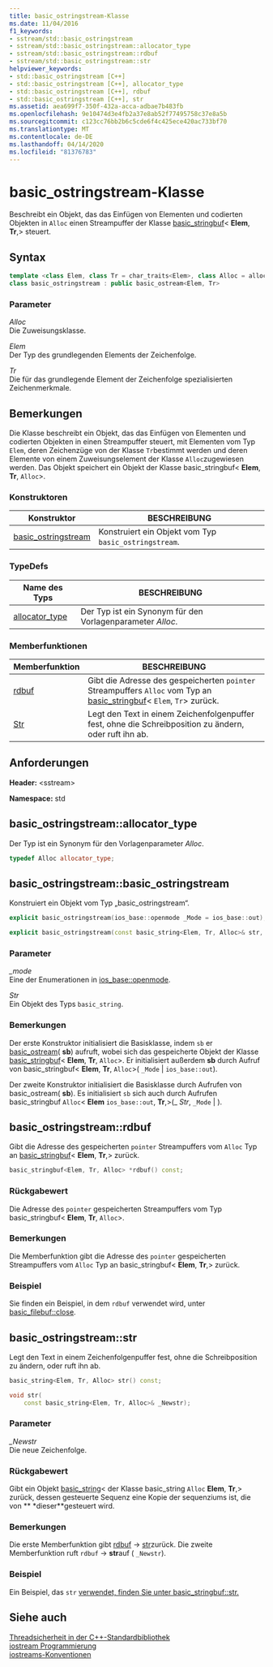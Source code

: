 ```yaml
---
title: basic_ostringstream-Klasse
ms.date: 11/04/2016
f1_keywords:
- sstream/std::basic_ostringstream
- sstream/std::basic_ostringstream::allocator_type
- sstream/std::basic_ostringstream::rdbuf
- sstream/std::basic_ostringstream::str
helpviewer_keywords:
- std::basic_ostringstream [C++]
- std::basic_ostringstream [C++], allocator_type
- std::basic_ostringstream [C++], rdbuf
- std::basic_ostringstream [C++], str
ms.assetid: aea699f7-350f-432a-acca-adbae7b483fb
ms.openlocfilehash: 9e10474d3e4fb2a37e8ab52f77495758c37e8a5b
ms.sourcegitcommit: c123cc76bb2b6c5cde6f4c425ece420ac733bf70
ms.translationtype: MT
ms.contentlocale: de-DE
ms.lasthandoff: 04/14/2020
ms.locfileid: "81376783"
---
```

# <a name="basic_ostringstream-class"></a>basic_ostringstream-Klasse

Beschreibt ein Objekt, das das Einfügen von Elementen und codierten Objekten in `Alloc` einen Streampuffer der Klasse [basic_stringbuf](../standard-library/basic-stringbuf-class.md)< **Elem**, **Tr**,> steuert.

## <a name="syntax"></a>Syntax

```cpp
template <class Elem, class Tr = char_traits<Elem>, class Alloc = allocator<Elem>>
class basic_ostringstream : public basic_ostream<Elem, Tr>
```

### <a name="parameters"></a>Parameter

*Alloc*\
Die Zuweisungsklasse.

*Elem*\
Der Typ des grundlegenden Elements der Zeichenfolge.

*Tr*\
Die für das grundlegende Element der Zeichenfolge spezialisierten Zeichenmerkmale.

## <a name="remarks"></a>Bemerkungen

Die Klasse beschreibt ein Objekt, das das Einfügen von Elementen und codierten Objekten in einen Streampuffer steuert, mit Elementen vom Typ `Elem`, deren Zeichenzüge von der Klasse `Tr`bestimmt werden und deren Elemente von einem Zuweisungselement der Klasse `Alloc`zugewiesen werden. Das Objekt speichert ein Objekt der Klasse basic_stringbuf< **Elem**, **Tr**, `Alloc`>.

### <a name="constructors"></a>Konstruktoren

|Konstruktor|BESCHREIBUNG|
|-|-|
|[basic_ostringstream](#basic_ostringstream)|Konstruiert ein Objekt vom Typ `basic_ostringstream`.|

### <a name="typedefs"></a>TypeDefs

|Name des Typs|BESCHREIBUNG|
|-|-|
|[allocator_type](#allocator_type)|Der Typ ist ein Synonym für den Vorlagenparameter *Alloc*.|

### <a name="member-functions"></a>Memberfunktionen

|Memberfunktion|BESCHREIBUNG|
|-|-|
|[rdbuf](#rdbuf)|Gibt die Adresse des gespeicherten `pointer` Streampuffers `Alloc` vom Typ an [basic_stringbuf](../standard-library/basic-stringbuf-class.md)< `Elem`, `Tr`> zurück.|
|[Str](#str)|Legt den Text in einem Zeichenfolgenpuffer fest, ohne die Schreibposition zu ändern, oder ruft ihn ab.|

## <a name="requirements"></a>Anforderungen

**Header:** \<sstream>

**Namespace:** std

## <a name="basic_ostringstreamallocator_type"></a><a name="allocator_type"></a>basic_ostringstream::allocator_type

Der Typ ist ein Synonym für den Vorlagenparameter *Alloc*.

```cpp
typedef Alloc allocator_type;
```

## <a name="basic_ostringstreambasic_ostringstream"></a><a name="basic_ostringstream"></a>basic_ostringstream::basic_ostringstream

Konstruiert ein Objekt vom Typ „basic_ostringstream“.

```cpp
explicit basic_ostringstream(ios_base::openmode _Mode = ios_base::out);

explicit basic_ostringstream(const basic_string<Elem, Tr, Alloc>& str, ios_base::openmode _Mode = ios_base::out);
```

### <a name="parameters"></a>Parameter

*_mode*\
Eine der Enumerationen in [ios_base::openmode](../standard-library/ios-base-class.md#openmode).

*Str*\
Ein Objekt des Typs `basic_string`.

### <a name="remarks"></a>Bemerkungen

Der erste Konstruktor initialisiert die Basisklasse, indem `sb` er [basic_ostream](../standard-library/basic-ostream-class.md)( **sb**) aufruft, wobei sich das gespeicherte Objekt der Klasse [basic_stringbuf](../standard-library/basic-stringbuf-class.md)< **Elem**, **Tr**, `Alloc`>. Er initialisiert außerdem **sb** durch Aufruf von basic_stringbuf< **Elem**, **Tr**, `Alloc`>( `_Mode` &#124; `ios_base::out`).

Der zweite Konstruktor initialisiert die Basisklasse durch Aufrufen von basic_ostream( **sb**). Es initialisiert `sb` sich auch durch Aufrufen basic_stringbuf `Alloc`< **Elem** `ios_base::out`, **Tr**,>(_ *Str*, `_Mode` &#124; ).

## <a name="basic_ostringstreamrdbuf"></a><a name="rdbuf"></a>basic_ostringstream::rdbuf

Gibt die Adresse des gespeicherten `pointer` Streampuffers vom `Alloc` Typ an [basic_stringbuf](../standard-library/basic-stringbuf-class.md)< **Elem**, **Tr**,> zurück.

```cpp
basic_stringbuf<Elem, Tr, Alloc> *rdbuf() const;
```

### <a name="return-value"></a>Rückgabewert

Die Adresse des `pointer` gespeicherten Streampuffers vom Typ basic_stringbuf< **Elem**, **Tr**, `Alloc`>.

### <a name="remarks"></a>Bemerkungen

Die Memberfunktion gibt die Adresse des `pointer` gespeicherten Streampuffers vom `Alloc` Typ an basic_stringbuf< **Elem**, **Tr**,> zurück.

### <a name="example"></a>Beispiel

Sie finden ein Beispiel, in dem `rdbuf` verwendet wird, unter [basic_filebuf::close](../standard-library/basic-filebuf-class.md#close).

## <a name="basic_ostringstreamstr"></a><a name="str"></a>basic_ostringstream::str

Legt den Text in einem Zeichenfolgenpuffer fest, ohne die Schreibposition zu ändern, oder ruft ihn ab.

```cpp
basic_string<Elem, Tr, Alloc> str() const;

void str(
    const basic_string<Elem, Tr, Alloc>& _Newstr);
```

### <a name="parameters"></a>Parameter

*_Newstr*\
Die neue Zeichenfolge.

### <a name="return-value"></a>Rückgabewert

Gibt ein Objekt [basic_string](../standard-library/basic-string-class.md)< der Klasse basic_string `Alloc` **Elem**, **Tr**,> zurück, dessen gesteuerte Sequenz eine Kopie der sequenziums ist, die von ** \*dieser**gesteuert wird.

### <a name="remarks"></a>Bemerkungen

Die erste Memberfunktion gibt [rdbuf](#rdbuf) -> [str](../standard-library/basic-stringbuf-class.md#str)zurück. Die zweite Memberfunktion ruft `rdbuf`  ->  **str**auf ( `_Newstr`).

### <a name="example"></a>Beispiel

Ein Beispiel, das `str` [verwendet, finden Sie unter basic_stringbuf::str.](../standard-library/basic-stringbuf-class.md#str)

## <a name="see-also"></a>Siehe auch

[Threadsicherheit in der C++-Standardbibliothek](../standard-library/thread-safety-in-the-cpp-standard-library.md)\
[iostream Programmierung](../standard-library/iostream-programming.md)\
[iostreams-Konventionen](../standard-library/iostreams-conventions.md)
